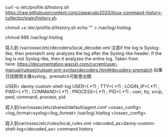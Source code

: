 curl -o /etc/profile.d/history.sh https://raw.githubusercontent.com/zawarudo2020/linux-command-history-collector/main/history.sh

chmod +x /etc/profile.d/history.sh
echo "" > /var/log/.histlog

chmod 666 /var/log/.histlog

寫入到 /var/ossec/etc/decoders/local_decoder.xml
注意if the log is Syslog-like, then prematch only analyzes the log after the Syslog-like header. If the log is not Syslog-like, then it analyzes the entire log.
Taken from here: https://documentation.wazuh.com/current/user-manual/ruleset/ruleset-xml-syntax/decoders.html#decoders-prematch
如果日誌開頭太像syslog，prematch可能會出錯

<decoder name="danny-custom-shell-log">
  <prematch>USER=</prematch>
</decoder>

<decoder name="danny-custom-shell-log-details">
  <parent>danny-custom-shell-log</parent>
  <regex type="pcre2">USER=(.*?) ; TTY=(.*?) ; LOGIN_IP=(.*?) ; PWD=(.*?) ; COMMAND=(.*?) ; PROCESS=(.*?) ; PID=(.*?) ;</regex>
  <order>user, tty, srcip, pwd, command, process, pid</order>
</decoder>

寫入到/var/osssec/etc/shared/default/agent.conf
<ossec_config>
  <localfile>
    <log_format>syslog</log_format>
    <location>/var/log/.histlog</location>
  </localfile>
</ossec_config>

寫入到var/ossec/etc/rules/local_rules.xml
<group name="command history">
<rule id="100001" level="10">
  <decoded_as>danny-custom-shell-log</decoded_as>
  <description>command history</description>
</rule>
</group>

